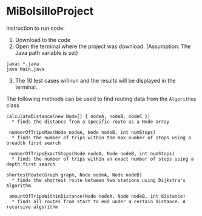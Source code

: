 # MiBolsilloProject


Instruction to run code:
1. Download to the code
2. Open the terminal where the project was download. (Assumption: The Java path variable is set)
``` 
javac *.java
java Main.java 
```
3. The 10 test cases will run and the results will be displayed in the terminal. 

The following methods can be used to find routing data from the `Algorithms` class

```
calculateDistance(new Node[] { nodeA, nodeB, nodeC })
  * finds the distance from a specific route as a Node array
   
 numberOfTripsMax(Node nodeA, Node nodeB, int numStops)
  * finds the number of trips within the max number of stops using a breadth first search
   
 numberOfTripsExactStops(Node nodeA, Node nodeB, int numStops)
  * finds the number of trips within an exact number of stops using a depth first search
   
shortestRoute(Graph graph, Node nodeA, Node nodeB) 
  * finds the shortest route between two stations using Dijkstra's Algorithm
   
 amountOfTripsWithinDistance(Node nodeA, Node nodeB, int distance)
  * finds all routes from start to end under a certain distance. A recursive algorithm
